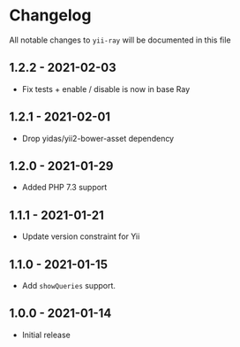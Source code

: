 # Changelog

All notable changes to `yii-ray` will be documented in this file

## 1.2.2 - 2021-02-03

- Fix tests + enable / disable is now in base Ray

## 1.2.1 - 2021-02-01

- Drop yidas/yii2-bower-asset dependency

## 1.2.0 - 2021-01-29

- Added PHP 7.3 support

## 1.1.1 - 2021-01-21

- Update version constraint for Yii

## 1.1.0 - 2021-01-15

- Add `showQueries` support.

## 1.0.0 - 2021-01-14

- Initial release
